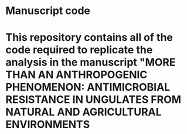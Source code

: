 # Manuscript code

# This repository contains all of the code required to replicate the analysis in the manuscript "MORE THAN AN ANTHROPOGENIC PHENOMENON: ANTIMICROBIAL RESISTANCE IN UNGULATES FROM NATURAL AND AGRICULTURAL ENVIRONMENTS

